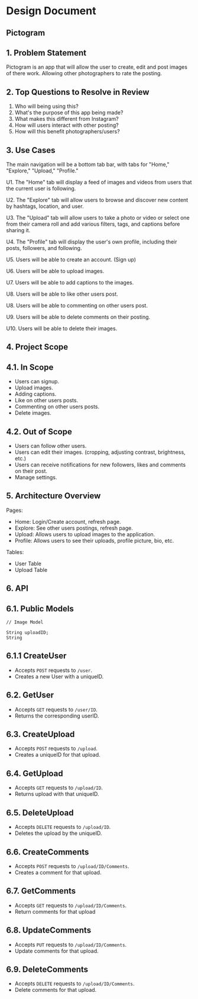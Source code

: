 # Design Document

## Pictogram

## 1. Problem Statement
Pictogram is an app that will allow the user to create, edit and post images of there work. Allowing other photographers to 
rate the posting. 

## 2. Top Questions to Resolve in Review
1. Who will being using this?
2. What's the purpose of this app being made?
3. What makes this different from Instagram?
4. How will users interact with other posting?
5. How will this benefit photographers/users?

## 3. Use Cases
The main navigation will be a bottom tab bar, with tabs for "Home," "Explore," "Upload," "Profile."

U1. The "Home" tab will display a feed of images and videos from users that the current user is following.

U2. The "Explore" tab will allow users to browse and discover new content by hashtags, location, and user.

U3. The "Upload" tab will allow users to take a photo or video or select one from their camera roll and add various filters, tags, and captions before sharing it.

U4. The "Profile" tab will display the user's own profile, including their posts, followers, and following.

U5. Users will be able to create an account. (Sign up)

U6. Users will be able to upload images.

U7. Users will be able to add captions to the images.

U8. Users will be able to like other users post.

U8. Users will be able to commenting on other users post.

U9. Users will be able to delete comments on their posting.

U10. Users will be able to delete their images.

## 4. Project Scope
## 4.1. In Scope
* Users can signup.
* Upload images.
* Adding captions.
* Like on other users posts.
* Commenting on other users posts.
* Delete images.

## 4.2. Out of Scope
* Users can follow other users.
* Users can edit their images. (cropping, adjusting contrast, brightness, etc.)
* Users can receive notifications for new followers, likes and comments on their post.
* Manage settings.

## 5. Architecture Overview
Pages:
* Home: Login/Create account, refresh page.
* Explore: See other users postings, refresh page.
* Upload: Allows users to upload images to the application.
* Profile: Allows users to see their uploads, profile picture, bio, etc.

Tables: 
* User Table
* Upload Table 

## 6. API
## 6.1. Public Models
```
// Image Model

String uploadID;
String 

```
## 6.1.1 CreateUser
* Accepts `POST` requests to `/user`.
* Creates a new User with a uniqueID.
## 6.2. GetUser
* Accepts `GET` requests to `/user/ID`.
* Returns the corresponding userID.
## 6.3. CreateUpload
* Accepts `POST` requests to `/upload`.
* Creates a uniqueID for that upload.
## 6.4. GetUpload
* Accepts `GET` requests to `/upload/ID`.
* Returns upload with that uniqueID.
## 6.5. DeleteUpload
* Accepts `DELETE` requests to `/upload/ID`.
* Deletes the upload by the uniqueID.
## 6.6. CreateComments
* Accepts `POST` requests to `/upload/ID/Comments`.
* Creates a comment for that upload.
## 6.7. GetComments
* Accepts `GET` requests to `/upload/ID/Comments`.
* Return comments for that upload
## 6.8. UpdateComments
* Accepts `PUT` requests to `/upload/ID/Comments`.
* Update comments for that upload.
## 6.9. DeleteComments
* Accepts `DELETE` requests to `/upload/ID/Comments`.
* Delete comments for that upload.
